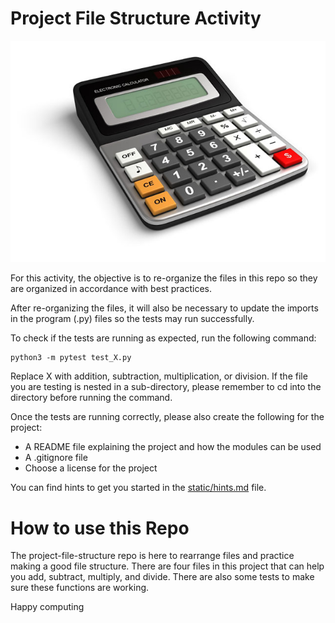 # Project File Structure Activity

![an image of a calculator](static/calculator.jpg)

For this activity, the objective is to re-organize the files in this repo so they are organized in accordance with best practices.

After re-organizing the files, it will also be necessary to update the imports in the program (.py) files so the tests may run successfully.

To check if the tests are running as expected, run the following command:

```
python3 -m pytest test_X.py
```

Replace X with addition, subtraction, multiplication, or division. If the file you are testing is nested in a sub-directory, please remember to cd into the directory before running the command.

Once the tests are running correctly, please also create the following for the project:
* A README file explaining the project and how the modules can be used
* A .gitignore file
* Choose a license for the project

You can find hints to get you started in the [static/hints.md](hints.md) file.

# How to use this Repo
The project-file-structure repo is here to rearrange files and practice making a good file structure.  There are four files in this project that can help you add, subtract, multiply, and divide.  There are also some tests to make sure these functions are working.

Happy computing